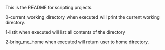 This is the README for scripting projects.

0-current_working_directory when executed will print the current working directory.

1-listit when executed will list all contents of the directory

2-bring_me_home when executed will return user to home directory.
